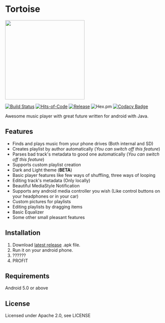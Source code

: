 Tortoise
========

<img src="http://www.krivocraft.ru/icon.png" height="256px"/>

[![Build Status](https://travis-ci.org/zelenyhleb/tortoise.svg?branch=develop)](https://travis-ci.org/zelenyhleb/tortoise)
[![Hits-of-Code](https://hitsofcode.com/github/zelenyhleb/tortoise)](https://hitsofcode.com/view/github/zelenyhleb/tortoise)
[![Release](https://img.shields.io/badge/Release-Latest%200.3.7-informational.svg)](https://github.com/zelenyhleb/tortoise/releases/latest)
![Hex.pm](https://img.shields.io/hexpm/l/tortoise)
[![Codacy Badge](https://api.codacy.com/project/badge/Grade/a8b89073eb0a40f6b8cb43f6580db473)](https://www.codacy.com/manual/zelenyhleb/tortoise?utm_source=github.com&amp;utm_medium=referral&amp;utm_content=zelenyhleb/tortoise&amp;utm_campaign=Badge_Grade)

Awesome music player with great future written for android with Java.

## Features

  - Finds and plays music from your phone drives (Both internal and SD)
  - Creates playlist by author automatically (*You can switch off this feature*)
  - Parses bad track's metadata to good one automatically (*You can switch off this feature*)
  - Supports custom playlist creation
  - Dark and Light theme (**BETA**)
  - Basic player features like few ways of shuffling, three ways of looping
  - Editing track's metadata (Only locally)
  - Beautiful MediaStyle Notification
  - Supports any android media controller you wish (Like control buttons on your headphones or in your car)
  - Custom pictures for playlists
  - Editing playlists by dragging items
  - Basic Equalizer
  - Some other small pleasant features
  
## Installation

  1. Download [latest release](https://github.com/zelenyhleb/tortoise/releases/latest) .apk file. 
  2. Run it on your android phone.
  3. ??????
  4. PROFIT

## Requirements

Android 5.0 or above

## License

Licensed under Apache 2.0, see LICENSE
